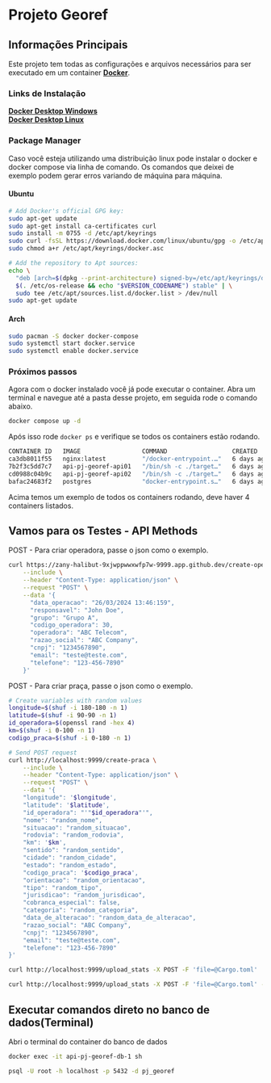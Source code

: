 # Projeto Georef

## Informações Principais
Este projeto tem todas as configurações e arquivos necessários para ser executado em um container **[Docker](https://www.docker.com/)**.

### Links de Instalação
**[Docker Desktop Windows](https://docs.docker.com/desktop/install/windows-install/)** <br>
**[Docker Desktop Linux](https://docs.docker.com/desktop/install/linux-install/)**

### Package Manager
Caso você esteja utilizando uma distribuição linux pode instalar o docker e docker compose via linha de comando.
Os comandos que deixei de exemplo podem gerar erros variando de máquina para máquina.

#### Ubuntu
```bash
# Add Docker's official GPG key:
sudo apt-get update
sudo apt-get install ca-certificates curl
sudo install -m 0755 -d /etc/apt/keyrings
sudo curl -fsSL https://download.docker.com/linux/ubuntu/gpg -o /etc/apt/keyrings/docker.asc
sudo chmod a+r /etc/apt/keyrings/docker.asc

# Add the repository to Apt sources:
echo \
  "deb [arch=$(dpkg --print-architecture) signed-by=/etc/apt/keyrings/docker.asc] https://download.docker.com/linux/ubuntu \
  $(. /etc/os-release && echo "$VERSION_CODENAME") stable" | \
  sudo tee /etc/apt/sources.list.d/docker.list > /dev/null
sudo apt-get update
```

#### Arch
```bash
sudo pacman -S docker docker-compose
sudo systemctl start docker.service
sudo systemctl enable docker.service
```

### Próximos passos
Agora com o docker instalado você já pode executar o container.
Abra um terminal e navegue até a pasta desse projeto, em seguida rode o comando abaixo.

```bash
docker compose up -d
```

Após isso rode ```docker ps``` e verifique se todos os containers estão rodando.
```bash
CONTAINER ID   IMAGE                 COMMAND                  CREATED      STATUS                    PORTS     NAMES
ca3db8011f55   nginx:latest          "/docker-entrypoint.…"   6 days ago   Up 38 seconds                       api-pj-georef-nginx-1
7b2f3c5dd7c7   api-pj-georef-api01   "/bin/sh -c ./target…"   6 days ago   Up 39 seconds                       api-pj-georef-api01-1
cd0988c04b9c   api-pj-georef-api02   "/bin/sh -c ./target…"   6 days ago   Up 39 seconds                       api-pj-georef-api02-1
bafac24683f2   postgres              "docker-entrypoint.s…"   6 days ago   Up 39 seconds (healthy)             api-pj-georef-db-1
```
Acima temos um exemplo de todos os containers rodando, deve haver 4 containers listados.

## Vamos para os Testes - API Methods
POST - Para criar operadora, passe o json como o exemplo.
```bash
curl https://zany-halibut-9xjwppwwxwfp7w-9999.app.github.dev/create-operadora \
    --include \
    --header "Content-Type: application/json" \
    --request "POST" \
    --data '{
      "data_operacao": "26/03/2024 13:46:159",
      "responsavel": "John Doe",
      "grupo": "Grupo A",
      "codigo_operadora": 30,
      "operadora": "ABC Telecom",
      "razao_social": "ABC Company",
      "cnpj": "1234567890",
      "email": "teste@teste.com",
      "telefone": "123-456-7890"
    }'
```

POST - Para criar praça, passe o json como o exemplo.
```bash
# Create variables with random values
longitude=$(shuf -i 180-180 -n 1)
latitude=$(shuf -i 90-90 -n 1)
id_operadora=$(openssl rand -hex 4)
km=$(shuf -i 0-100 -n 1)
codigo_praca=$(shuf -i 0-180 -n 1)

# Send POST request
curl http://localhost:9999/create-praca \
    --include \
    --header "Content-Type: application/json" \
    --request "POST" \
    --data '{
    "longitude": '$longitude',
    "latitude": '$latitude',
    "id_operadora": "'"$id_operadora"'",
    "nome": "random_nome",
    "situacao": "random_situacao",
    "rodovia": "random_rodovia",
    "km": '$km',
    "sentido": "random_sentido",
    "cidade": "random_cidade",
    "estado": "random_estado",
    "codigo_praca": '$codigo_praca',
    "orientacao": "random_orientacao",
    "tipo": "random_tipo",
    "jurisdicao": "random_jurisdicao",
    "cobranca_especial": false,
    "categoria": "random_categoria",
    "data_de_alteracao": "random_data_de_alteracao",
    "razao_social": "ABC Company",
    "cnpj": "1234567890",
    "email": "teste@teste.com",
    "telefone": "123-456-7890"
}'
```

```bash
curl http://localhost:9999/upload_stats -X POST -F 'file=@Cargo.toml'
```

```bash
curl http://localhost:9999/upload_stats -X POST -F 'file=@Cargo.toml' -F 'layout=advanced'
```

## Executar comandos direto no banco de dados(Terminal)

Abri o terminal do container do banco de dados
```bash
docker exec -it api-pj-georef-db-1 sh
```

```bash
psql -U root -h localhost -p 5432 -d pj_georef
```